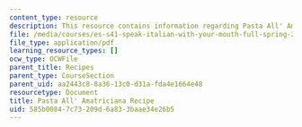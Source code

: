 ```yaml
---
content_type: resource
description: This resource contains information regarding Pasta All' Amatriciana Recipe.
file: /media/courses/es-s41-speak-italian-with-your-mouth-full-spring-2012/585b00847c73209d6a833baae34e26b5_MITES_S41S12_recipe_1.pdf
file_type: application/pdf
learning_resource_types: []
ocw_type: OCWFile
parent_title: Recipes
parent_type: CourseSection
parent_uid: aa2443c8-8a36-13c0-d31a-fda4e1664e48
resourcetype: Document
title: Pasta All' Amatriciana Recipe
uid: 585b0084-7c73-209d-6a83-3baae34e26b5
---
```

